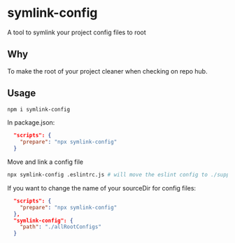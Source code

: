 # symlink-config

A tool to symlink your project config files to root

## Why

To make the root of your project cleaner when checking on repo hub.

## Usage

```bash
npm i symlink-config
```

In package.json:

```json
  "scripts": {
    "prepare": "npx symlink-config"    
  }
```

Move and link a config file

```bash
npx symlink-config .eslintrc.js # will move the eslint config to ./support/root/ by default
```

If you want to change the name of your sourceDir for config files:

```json
  "scripts": {
    "prepare": "npx symlink-config"    
  },
  "symlink-config": {
    "path": "./allRootConfigs"
  }
```

